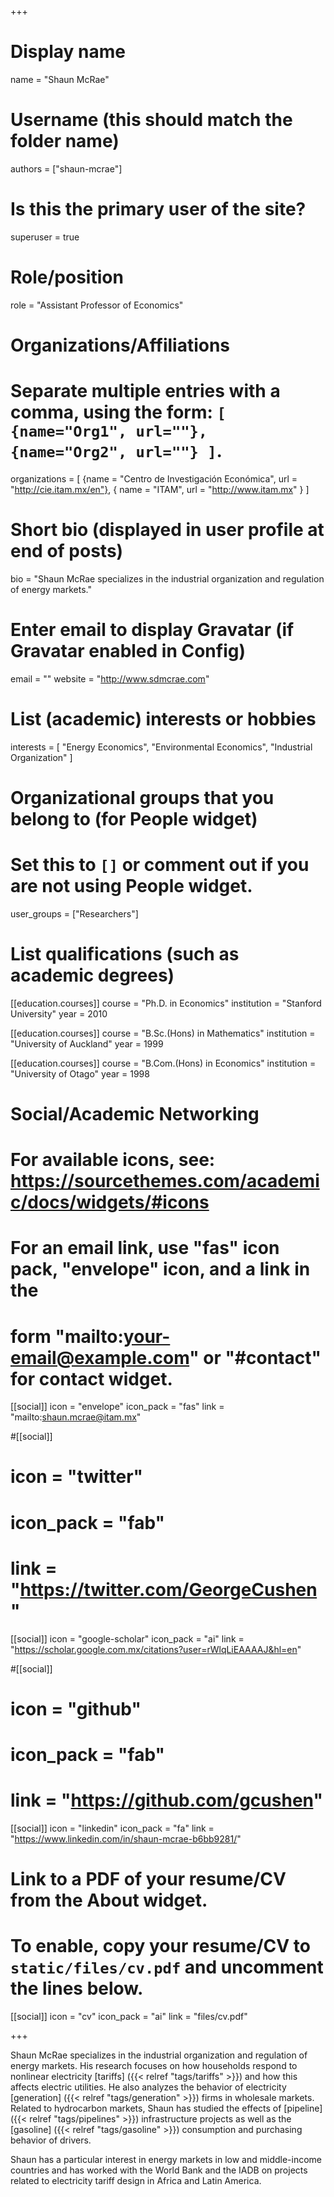 +++
# Display name
name = "Shaun McRae"

# Username (this should match the folder name)
authors = ["shaun-mcrae"]

# Is this the primary user of the site?
superuser = true

# Role/position
role = "Assistant Professor of Economics"

# Organizations/Affiliations
#   Separate multiple entries with a comma, using the form: `[ {name="Org1", url=""}, {name="Org2", url=""} ]`.
organizations = [ {name = "Centro de Investigación Económica", url = "http://cie.itam.mx/en"},
{ name = "ITAM", url = "http://www.itam.mx" } ]

# Short bio (displayed in user profile at end of posts)
bio = "Shaun McRae specializes in the industrial organization and regulation of energy markets."

# Enter email to display Gravatar (if Gravatar enabled in Config)
email = ""
website = "http://www.sdmcrae.com"

# List (academic) interests or hobbies
interests = [
  "Energy Economics",
  "Environmental Economics",
  "Industrial Organization"
]

# Organizational groups that you belong to (for People widget)
#   Set this to `[]` or comment out if you are not using People widget.
user_groups = ["Researchers"]

# List qualifications (such as academic degrees)
[[education.courses]]
  course = "Ph.D. in Economics"
  institution = "Stanford University"
  year = 2010

[[education.courses]]
  course = "B.Sc.(Hons) in Mathematics"
  institution = "University of Auckland"
  year = 1999

[[education.courses]]
  course = "B.Com.(Hons) in Economics"
  institution = "University of Otago"
  year = 1998

# Social/Academic Networking
# For available icons, see: https://sourcethemes.com/academic/docs/widgets/#icons
#   For an email link, use "fas" icon pack, "envelope" icon, and a link in the
#   form "mailto:your-email@example.com" or "#contact" for contact widget.

[[social]]
  icon = "envelope"
  icon_pack = "fas"
  link = "mailto:shaun.mcrae@itam.mx"

#[[social]]
#  icon = "twitter"
#  icon_pack = "fab"
#  link = "https://twitter.com/GeorgeCushen"

[[social]]
  icon = "google-scholar"
  icon_pack = "ai"
  link = "https://scholar.google.com.mx/citations?user=rWlqLiEAAAAJ&hl=en"

#[[social]]
#  icon = "github"
#  icon_pack = "fab"
#  link = "https://github.com/gcushen"

[[social]]
    icon = "linkedin"
    icon_pack = "fa"
    link = "https://www.linkedin.com/in/shaun-mcrae-b6bb9281/"
    
# Link to a PDF of your resume/CV from the About widget.
# To enable, copy your resume/CV to `static/files/cv.pdf` and uncomment the lines below.
 [[social]]
   icon = "cv"
   icon_pack = "ai"
   link = "files/cv.pdf"

+++

Shaun McRae specializes in the industrial organization and regulation of energy markets. His research focuses on how households respond to nonlinear electricity [tariffs] ({{< relref "tags/tariffs" >}}) and how this affects electric utilities. He also analyzes the behavior of electricity [generation] ({{< relref "tags/generation" >}}) firms in wholesale markets. Related to hydrocarbon markets, Shaun has studied the effects of [pipeline] ({{< relref "tags/pipelines" >}}) infrastructure projects as well as the [gasoline] ({{< relref "tags/gasoline" >}}) consumption and purchasing behavior of drivers.

Shaun has a particular interest in energy markets in low and middle-income countries and has worked with the World Bank and the IADB on projects related to electricity tariff design in Africa and Latin America.

